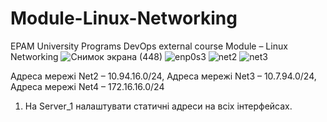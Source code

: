 # Module-Linux-Networking
EPAM University Programs DevOps external course Module – Linux Networking
![Снимок экрана (448)](https://user-images.githubusercontent.com/102302310/215271673-9657b562-1299-4046-bfbf-94a6bae76c3d.png)
![enp0s3](https://user-images.githubusercontent.com/102302310/215272209-e53e4cfc-ce33-4cd6-a182-02297c26c903.jpg)
![net2](https://user-images.githubusercontent.com/102302310/215272217-d10596da-a290-4361-90ba-2c87e83c4f84.jpg)
![net3](https://user-images.githubusercontent.com/102302310/215272226-46f761ec-0b86-4425-a718-18384fd46771.jpg)


Адреса мережі Net2 – 10.94.16.0/24, 
Адреса мережі Net3 – 10.7.94.0/24, 
Адреса мережі Net4 – 172.16.16.0/24
1. На Server_1 налаштувати статичні адреси на всіх інтерфейсах.
